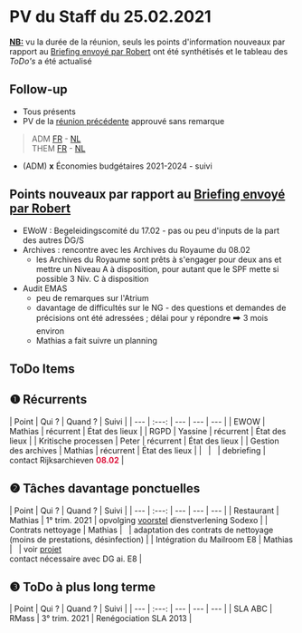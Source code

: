 <link rel="stylesheet" href="https://newdevprojects.github.io/S2/S2.css">
<link rel="stylesheet" href="S2.css">

# PV du Staff du 25.02.2021

<u><b>NB:</b></u> vu la durée de la réunion, seuls les points d'information nouveaux par rapport au [Briefing envoyé par Robert](Briefing_Staff_20210225.pdf) ont  été synthétisés et le tableau des *ToDo's* a été actualisé

## Follow-up

* Tous présents
* PV de la [réunion précédente](https://newdevprojects.github.io/S2/Staff_20210204/20210204_Staff_PV.html) approuvé sans remarque
> ADM [FR](https://newdevprojects.github.io/S2/Staff/20210209_Adm_FR.pdf) - [NL](https://newdevprojects.github.io/S2/Staff/20210209_Adm_NL.pdf)<br>THEM [FR](https://newdevprojects.github.io/S2/Staff/20210209_Them_FR.pdf) - [NL](https://newdevprojects.github.io/S2/Staff/20210209_Them_NL.pdf)

* (ADM) <b>x</b> &Eacute;conomies budgétaires 2021-2024 - suivi

## Points nouveaux par rapport au [Briefing envoyé par Robert](Briefing_Staff_20210225.pdf)

* EWoW : Begeleidingscomité du 17.02 - pas ou peu d'inputs de la part des autres DG/S
* Archives : rencontre avec les Archives du Royaume du 08.02
    * les Archives du Royaume sont prêts à s'engager pour deux ans et mettre un Niveau A à disposition, pour autant que le SPF mette si possible 3 Niv. C à disposition
* Audit EMAS
    * peu de remarques sur l'Atrium
    * davantage de difficultés sur le NG - des questions et demandes de précisions ont été adressées ; délai pour y répondre &#129074; 3 mois environ
    * Mathias a fait suivre un planning

## ToDo Items

## &#10102; Récurrents

| Point | Qui ? | Quand ? | Suivi |
| --- | :---: | --- | --- | --- |
| EWOW | Mathias | récurrent | &Eacute;tat des lieux |
| RGPD | Yassine | récurrent | &Eacute;tat des lieux |
| Kritische processen | Peter | récurrent | &Eacute;tat des lieux |
| Gestion des archives | Mathias | récurrent | &Eacute;tat des lieux |
| &nbsp; | &nbsp; | debriefing | contact Rijksarchieven <font color="crimson"><b>08.02</b></font> |

## &#10103; Tâches davantage ponctuelles

| Point | Qui ? | Quand ? | Suivi |
| --- | :---: | --- | --- | --- |
| Restaurant | Mathias | 1° trim. 2021 | opvolging [voorstel](https://newdevprojects.github.io/S2/Staff_20210107/20210107_Sodexo_aangepaste_werking.pdf) dienstverlening Sodexo |
| Contrats nettoyage | Mathias | &nbsp; | adaptation des contrats de nettoyage (moins de prestations, désinfection) |
| Intégration du Mailroom E8 | Mathias | &nbsp; | voir [projet](https://newdevprojects.github.io/S2/Staff_20210204/Nota_verzendingsdienst_E8.pdf)<br>contact nécessaire avec DG ai. E8 |

## &#10104; ToDo à plus long terme

| Point | Qui ? | Quand ? | Suivi |
| --- | :---: | --- | --- | --- |
| SLA ABC | RMass | 3° trim. 2021 | Renégociation SLA 2013 |

